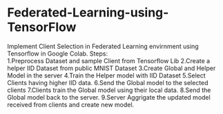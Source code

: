 # Federated-Learning-using-TensorFlow
Implement Client Selection in Federated Learning envirnment using Tensorflow in Google Colab.
Steps: <br>
1.Preprocess Dataset and sample Client from Tensorflow Lib 
2.Create a helper IID Dataset from public MNIST Dataset
3.Create Global and Helper Model in the server
4.Train the Helper model with IID Dataset
5.Select Clients having higher IID data.
6.Send the Global model to the selected clients
7.Clients train the Global model using their local data.
8.Send the Global model back to the server.
9.Server Aggrigate the updated model received from clients and create new model.
